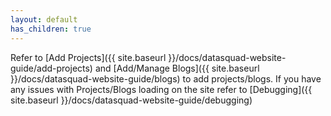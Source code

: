 ```yaml
---
layout: default
has_children: true 
---
```


Refer to [Add Projects]({{ site.baseurl }}/docs/datasquad-website-guide/add-projects) and 
[Add/Manage Blogs]({{ site.baseurl }}/docs/datasquad-website-guide/blogs) to add projects/blogs. 
If you have any issues with Projects/Blogs loading on the site refer to [Debugging]({{ site.baseurl }}/docs/datasquad-website-guide/debugging)